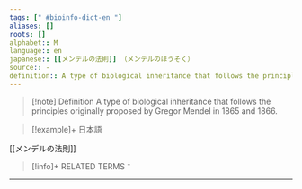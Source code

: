 ```yaml
---
tags: [" #bioinfo-dict-en "]
aliases: []
roots: []
alphabet:: M
language:: en
japanese:: [[メンデルの法則]] （メンデルのほうそく）
source:: -
definition:: A type of biological inheritance that follows the principles originally proposed by Gregor Mendel in 1865 and 1866.
---
```

>[!note] Definition
>A type of biological inheritance that follows the principles originally proposed by Gregor Mendel in 1865 and 1866.

>[!example]+ 日本語
> 
[[メンデルの法則]] 

>[!info]+ RELATED TERMS
> ⁻ 

_____
